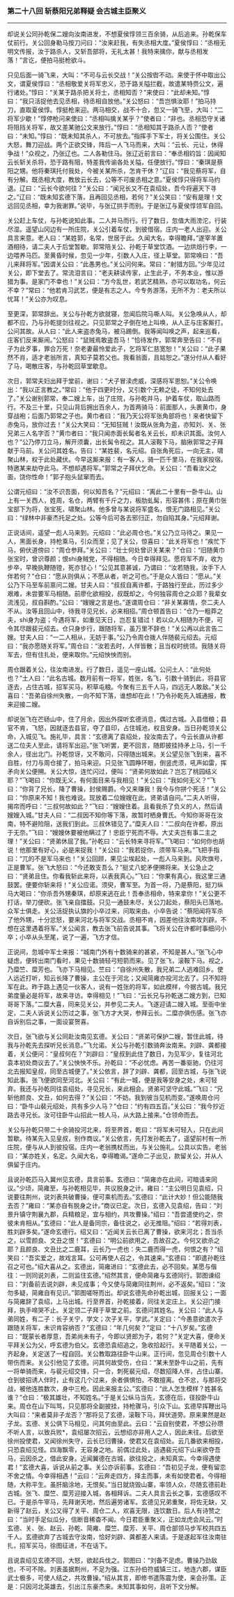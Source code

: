 ### 第二十八回 斩蔡阳兄弟释疑 会古城主臣聚义
---

却说关公同孙乾保二嫂向汝南进发，不想夏侯惇领三百余骑，从后追来。孙乾保车仗前行。关公回身勒马按刀问曰：“汝来赶我，有失丞相大度。”夏侯惇曰：“丞相无明文传报，汝于路杀人，又斩吾部将，无礼太甚！我特来擒你，献与丞相发落！”言讫，便拍马挺枪欲斗。  

只见后面一骑飞来，大叫：“不可与云长交战！”关公按辔不动。来使于怀中取出公文，谓夏侯惇曰：“丞相敬爱关将军忠义，恐于路关隘拦截，故遣某特赍公文，遍行诸处。”惇曰：“关某于路杀把关将士，丞相知否？”来使曰：“此却未知。”惇曰：“我只活捉他去见丞相，待丞相自放他。”关公怒曰：“吾岂惧汝耶！”拍马持刀，直取夏侯惇。惇挺枪来迎。两马相交，战不十合，忽又一骑飞至，大叫：“二将军少歇！”惇停枪问来使曰：“丞相叫擒关某乎？”使者曰：“非也。丞相恐守关诸将阻挡关将军，故又差某驰公文来放行。”惇曰：“丞相知其于路杀人否？”使者曰：“未知。”惇曰：“既未知其杀人，不可放去。”指挥手下军士，将关公围住。关公大怒，舞刀迎战。两个正欲交锋，阵后一人飞马而来，大叫：“云长、元让，休得争战！”众视之，乃张辽也。二人各勒住马。张辽近前言曰：“奉丞相钧旨：因闻知云长斩关杀将，恐于路有阻，特差我传谕各处关隘，任便放行。”惇曰：“秦琪是蔡阳之甥。他将秦琪托付我处，今被关某所杀，怎肯干休？”辽曰：“我见蔡将军，自有分解。既丞相大度，教放云长去，公等不可废丞相之意。”夏侯惇只得将军马约退。辽曰：“云长今欲何往？”关公曰：“闻兄长又不在袁绍处，吾今将遍天下寻之。”辽曰：“既未知玄德下落，且再回见丞相，若何？”关公笑曰：“安有是理！文远回见丞相，幸为我谢罪。”说毕，与张辽拱手而别。于是张辽与夏侯惇领军自回。  

关公赶上车仗，与孙乾说知此事。二人并马而行。行了数日，忽值大雨滂沱，行装尽湿。遥望山冈边有一所庄院，关公引着车仗，到彼借宿。庄内一老人出迎。关公具言来意。老人曰：“某姓郭，名常，世居于此。久闻大名，幸得瞻拜。”遂宰羊置酒相待，请二夫人于后堂暂歇。郭常陪关公、孙乾于草堂饮酒。一边烘焙行李，一边喂养马匹。至黄昏时候，忽见一少年，引数人入庄，径上草堂。郭常唤曰：“吾儿来拜将军。”因谓关公曰：“此愚男也。”关公问何来。常曰：“射猎方回。”少年见过关公，即下堂去了。常流泪言曰：“老夫耕读传家，止生此子，不务本业，惟以游猎为事。是家门不幸也！”关公曰：“方今乱世，若武艺精熟，亦可以取功名，何云不幸？”常曰：“他若肯习武艺，便是有志之人。今专务游荡，无所不为：老夫所以忧耳！”关公亦为叹息。  

至更深，郭常辞出。关公与孙乾方欲就寝，忽闻后院马嘶人叫。关公急唤从人，却都不应，乃与孙乾提剑往视之。只见郭常之子倒在地上叫唤，从人正与庄客厮打。公问其故。从人曰：“此人来盗赤兔马，被马踢倒。我等闻叫唤之声，起来巡看，庄客们反来厮闹。”公怒曰：“鼠贼焉敢盗吾马！”恰待发作，郭常奔至告曰：“不肖子为此歹事，罪合万死！奈老妻最怜爱此子，乞将军仁慈宽恕！”关公曰：“此子果然不肖，适才老翁所言，真知子莫若父也。我看翁面，且姑恕之。”遂分付从人看好了马，喝散庄客，与孙乾回草堂歇息。  

次日，郭常夫妇出拜于堂前，谢曰：“犬子冒渎虎威，深感将军恩恕。”关公令唤出：“我以正言教之。”常曰：“他于四更时分，又引数个无赖之徒，不知何处去了。”关公谢别郭常，奉二嫂上车，出了庄院，与孙乾并马，护着车仗，取山路而行。不及三十里，只见山背后拥出百余人，为首两骑马：前面那人，头裹黄巾，身穿战袍；后面乃郭常之子也。黄巾者曰：“我乃天公将军张角部将也！来者快留下赤兔马，放你过去！”关公大笑曰：“无知狂贼！汝既从张角为盗，亦知刘、关、张兄弟三人名字否？”黄巾者曰：“我只闻赤面长髯者名关云长，却未识其面。汝何人也？”公乃停刀立马，解开须囊，出长髯令视之。其人滚鞍下马，脑揪郭常之子拜献于马前。关公问其姓名。告曰：“某姓裴，名元绍。自张角死后，一向无主，啸聚山林，权于此处藏伏。今早这厮来报：有一客人，骑一匹千里马，在我家投宿。特邀某来劫夺此马。不想却遇将军。”郭常之子拜伏乞命。关公曰：“吾看汝父之面，饶你性命！”郭子抱头鼠窜而去。  

公谓元绍曰：“汝不识吾面，何以知吾名？”元绍曰：“离此二十里有一卧牛山。山上有一关西人，姓周，名仓，两臂有千斤之力，板肋虬髯，形容甚伟；原在黄巾张宝部下为将，张宝死，啸聚山林。他多曾与某说将军盛名，恨无门路相见。”关公曰：“绿林中非豪杰托足之处。公等今后可各去邪归正，勿自陷其身。”元绍拜谢。  

正说话间，遥望一彪人马来到。元绍曰：“此必周仓也。”关公乃立马待之。果见一人，黑面长身，持枪乘马，引众而至；见了关公，惊喜曰：“此关将军也！”疾忙下马，俯伏道傍曰：“周仓参拜。”关公曰：“壮士何处曾识关某来？”仓曰：“旧随黄巾张宝时，曾识尊颜；恨shi身贼党，不得相随。今日幸得拜见。愿将军不弃，收为步卒，早晚执鞭随镫，死亦甘心！”公见其意甚诚，乃谓曰：“汝若随我，汝手下人伴若何？”仓曰：“愿从则俱从；不愿从者，听之可也。”于是众人皆曰：“愿从。”关公乃下马至车前禀问二嫂。甘夫人曰：“叔叔自离许都，于路独行至此，历过多少艰难，未尝要军马相随。前廖化欲相投，叔既却之，今何独容周仓之众耶？我辈女流浅见，叔自斟酌。”公曰：“嫂嫂之言是也。”遂谓周仓曰：“非关某寡情，奈二夫人不从。汝等且回山中，待我寻见兄长，必来相招。”周仓顿首告曰：“仓乃一粗莽之夫，shi身为盗；今遇将军，如重见天日，岂忍复错过！若以众人相随为不便，可令其尽跟裴元绍去。仓只身步行，跟随将军，虽万里不辞也！”关公再以此言告二嫂。甘夫人曰：“一二人相从，无妨于事。”公乃令周仓拨人伴随裴元绍去。元绍曰：“我亦愿随关将军。”周仓曰：“汝若去时，人伴皆散；且当权时统领。我随关将军去，但有住扎处，便来取你。”元绍怏怏而别。  

周仓跟着关公，往汝南进发。行了数日，遥见一座山城。公问土人：“此何处也？”土人曰：“此名古城。数月前有一将军，姓张，名飞，引数十骑到此，将县官逐去，占住古城，招军买马，积草屯粮。今聚有三五千人马，四远无人敢敌。”关公喜曰：“吾弟自徐州失散，一向不知下落，谁想却在此！”乃令孙乾先入城通报，教来迎接二嫂。  

却说张飞在芒砀山中，住了月余，因出外探听玄德消息，偶过古城。入县借粮；县官不肯，飞怒，因就逐去县官，夺了县印，占住城池，权且安身。当日孙乾领关公命，入城见飞。施礼毕，具言：“玄德离了袁绍处，投汝南去了。今云长直从许都送二位夫人至此，请将军出迎。”张飞听罢，更不回言，随即披挂持矛上马，引一千余人，径出北门。孙乾惊讶，又不敢问，只得随出城来。关公望见张飞到来，喜不自胜，付刀与周仓接了，拍马来迎。只见张飞圆睁环眼，倒竖虎须，吼声如雷，挥矛向关公便搠。关公大惊，连忙闪过，便叫：“贤弟何故如此？岂忘了桃园结义耶？”飞喝曰：“你既无义，有何面目来与我相见！”关公曰：“我如何无义？”飞曰：“你背了兄长，降了曹操，封侯赐爵。今又来赚我！我今与你拼个死活！”关公曰：“你原来不知！我也难说。现放着二位嫂嫂在此，贤弟请自问。”二夫人听得，揭帘而呼曰：“三叔何故如此？”飞曰：“嫂嫂住着。且看我杀了负义的人，然后请嫂嫂入城。”甘夫人曰：“二叔因不知你等下落，故暂时栖身曹氏。今知你哥哥在汝南，特不避险阻，送我们到此。三叔休错见了。”糜夫人曰：“二叔向在许都，原出于无奈。”飞曰：“嫂嫂休要被他瞒过了！忠臣宁死而不辱。大丈夫岂有事二主之理！”关公曰：“贤弟休屈了我。”孙乾曰：“云长特来寻将军。”飞喝曰：“如何你也胡说！他那里有好心，必是来捉我！”关公曰：“我若捉你，须带军马来。”飞把手指曰：“兀的不是军马来也！”关公回顾，果见尘埃起处，一彪人马来到。风吹旗号，正是曹军。张飞大怒曰：“今还敢支吾么？”挺丈八蛇矛便搠将来。关公急止之曰：“贤弟且住。你看我斩此来将，以表我真心。”飞曰：“你果有真心，我这里三通鼓罢。便要你斩来将！”关公应诺。须臾，曹军至。为首一将，乃是蔡阳，挺刀纵马大喝曰：“你杀吾外甥秦琪，却原来逃在此！吾奉丞相命，特来拿你！”关公更不打话，举刀便砍。张飞亲自擂鼓。只见一通鼓未尽，关公刀起处，蔡阳头已落地。众军士俱走。关公活捉执认旗的小卒过来，问取来由。小卒告说：“蔡阳闻将军杀了他外甥，十分忿怒，要来河北与将军交战。丞相不肯，因差他往汝南攻刘辟。不想在这里遇着将军。”关公闻言，教去张飞前告说其事。飞将关公在许都时事细问小卒；小卒从头至尾，说了一遍，飞方才信。  

正说间，忽城中军士来报：“城南门外有十数骑来的甚紧，不知是甚人。”张飞心中疑虑，便转出南门看时，果见十数骑轻弓短箭而来。见了张飞，滚鞍下马。视之，乃糜竺、糜芳也。飞亦下马相见。竺曰：“自徐州失散，我兄弟二人逃难回乡。使人远近打听，知云长降了曹操，主公在于河北；又闻简雍亦投河北去了。只不知将军在此。昨于路上遇见一伙客人，说有一姓张的将军，如此模样，今据古城。我兄弟度量必是将军，故来寻访。幸得相见！”飞曰：“云长兄与孙乾送二嫂方到，已知哥哥下落。”二糜大喜，同来见关公，并参见二夫人。飞遂迎请二嫂入城。至衙中坐定，二夫人诉说关公历过之事，张飞方才大哭，参拜云长。二糜亦俱伤感。张飞亦自诉别后之事，一面设宴贺喜。  

次日，张飞欲与关公同赴汝南见玄德。关公曰：“贤弟可保护二嫂，暂住此城，待我与孙乾先去探听兄长消息。”飞允诺。关公与孙乾引数骑奔汝南来。刘辟、龚都接着，关公便问：“皇叔何在？”刘辟曰：“皇叔到此住了数日，为见军少，复往河北袁本初处商议去了。”关公怏怏不乐。孙乾曰：“不必忧虑。再苦一番驱驰，仍往河北去报知皇叔，同至古城便了。”关公依言，辞了刘辟、龚都，回至古城，与张飞说知此事。张飞便欲同至河北。关公曰：“有此一城，便是我等安身之处，未可轻弃。我还与孙乾同往袁绍处，寻见兄长，来此相会。贤弟可坚守此城。”飞曰：“兄斩他颜良、文丑，如何去得？”关公曰：“不妨。我到彼当见机而变。”遂唤周仓问曰：“卧牛山裴元绍处，共有多少人马？”仓曰：“约有四五百。”关公曰：“我今抄近路去寻兄长。汝可往卧牛山招此一枝人马，从大路上接来。”仓领命而去。  

关公与孙乾只带二十余骑投河北来，将至界首，乾曰：“将军未可轻入，只在此间暂歇。待某先入见皇叔，别作商议。”关公依言，先打发孙乾去了，遥望前村有一所庄院，便与从人到彼投宿。庄内一老翁携杖而出，与关公施礼。公具以实告。老翁曰：“某亦姓关，名定。久闻大名，幸得瞻谒。”遂命二子出见，款留关公，并从人俱留于庄内。  

且说孙乾匹马入冀州见玄德，具言前事。玄德曰：“简雍亦在此间，可暗请来同议。”少顷，简雍至，与孙乾相见毕，共议脱身之计。雍曰：“主公明日见袁绍，只说要往荆州，说刘表共破曹操，便可乘机而去。”玄德曰：“此计大妙！但公能随我去否？”雍曰：“某亦自有脱身之计。”商议已定。次日，玄德入见袁绍，告曰：“刘景升镇守荆襄九郡，兵精粮足，宜与相约，共攻曹操。”绍曰：“吾尝遣使约之，奈彼未肯相从。”玄德曰：“此人是备同宗，备往说之，必无推阻。”绍曰：“若得刘表，胜刘辟多矣。”遂命玄德行。绍又曰：“近闻关云长已离了曹操，欲来河北；吾当杀之，以雪颜良、文丑之恨！”玄德曰：“明公前欲用之，吾故召之。今何又欲杀之耶？且颜良、文丑比之二鹿耳，云长乃一虎也：失二鹿而得一虎，何恨之有？”绍笑曰：“吾实爱之，故戏言耳。公可再使人召之，令其速来。”玄德曰：“即遣孙乾往召之可也。”绍大喜从之。玄德出，简雍进曰：“玄德此去，必不回矣。某愿与偕往：一则同说刘表，二则监住玄德。”绍然其言，便命简雍与玄德同行。郭图谏绍曰：“刘备前去说刘辟，未见成事；今又使与简雍同往荆州，必不返矣。”绍曰：“汝勿多疑，简雍自有见识。”郭图嗟呀而出。却说玄德先命孙乾出城，回报关公；一面与简雍辞了袁绍，上马出城。行至界首，孙乾接着，同往关定庄上。关公迎门接拜，执手啼哭不止。关定领二子拜于草堂之前。玄德问其姓名。关公曰：“此人与弟同姓，有二子：长子关宁，学文；次子关平，学武。”关定曰：“今愚意欲遣次子跟随关将军，未识肯容纳否？”玄德曰：“年几何矣？”定曰：“十八岁矣。”玄德曰：“既蒙长者厚意，吾弟尚未有子，今即以贤郎为子，若何？”关定大喜，便命关平拜关公为父，呼玄德为伯父。玄德恐袁绍追之，急收拾起行。关平随着关公，一齐起身。关定送了一程自回。关公教取路往卧牛山来。正行间，忽见周仓引数十人带伤而来。关公引他见了玄德。问其何故受伤，仓曰：“某未至卧牛山之前，先有一将单骑而来，与裴元绍交锋，只一合，刺死裴元绍，尽数招降人伴，占住山寨。仓到彼招诱人伴时，止有这几个过来，余者俱惧怕，不敢擅离。仓不忿，与那将交战，被他连胜数次，身中三枪。因此来报主公。”玄德曰：“此人怎生模样？姓甚名谁？”仓曰：“极其雄壮，不知姓名。”于是关公纵马当先，玄德在后，径投卧牛山来。周仓在山下叫骂，只见那将全副披挂，持枪骤马，引众下山。玄德早挥鞭出马大叫曰：“来者莫非子龙否？”那将见了玄德，滚鞍下马，拜伏道旁。原来果然是赵子龙。玄德、关公俱下马相见，问其何由至此。云曰：“云自别使君，不想公孙瓒不听人言，以致兵败*，袁绍屡次招云，云想绍亦非用人之人，因此未往。后欲至徐州投使君，又闻徐州失守，云长已归曹操，使君又在袁绍处。云几番欲来相投，只恐袁绍见怪。四海飘零，无容身之地。前偶过此处，适遇裴元绍下山来欲夺吾马，云因杀之，借此安身。近闻翼德在古城，欲往投之，未知真实。今幸得遇使君！”玄德大喜，诉说从前之事。关公亦诉前事。玄德曰：“吾初见子龙，便有留恋不舍之情。今幸得相遇！”云曰：“云奔走四方，择主而事，未有如使君者。今得相随，大称平生。虽肝脑涂地，无恨矣。”当日就烧毁山寨，率领人众，尽随玄德前赴古城。张飞、糜竺、糜芳迎接入城，各相拜诉。二夫人具言云长之事，玄德感叹不已。于是杀牛宰马，先拜谢天地，然后遍劳诸军。玄德见兄弟重聚，将佐无缺，又新得了赵云，关公又得了关平、周仓二人，欢喜无限，连饮数日。后人有诗赞之曰：“当时手足似瓜分，信断音稀杳不闻。今日君臣重聚义，正如龙虎会风云。”时玄德、关、张、赵云、孙乾、简雍、糜竺、糜芳、关平、周仓部领马步军校共四五千人。玄德欲弃了古城去守汝南，恰好刘辟、龚都差人来请。于是遂起军往汝南驻扎，招军买马，徐图征进，不在话下。  

且说袁绍见玄德不回，大怒，欲起兵伐之。郭图曰：“刘备不足虑。曹操乃劲敌也，不可不除。刘表虽据荆州，不足为强。江东孙伯符威镇三江，地连六郡，谋臣武士极多，可使人结之，共攻曹操。”绍从其言，即修书遣陈震为使，来会孙策。正是：只因河北英雄去，引出江东豪杰来。未知其事如何，且听下文分解。  
